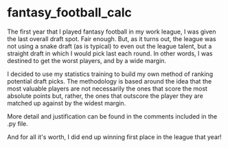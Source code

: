 # fantasy_football_calc

The first year that I played fantasy football in my work league, I was given the last overall draft spot. Fair enough. But, as it turns out, the league was not using a
snake draft (as is typical) to even out the league talent, but a straight draft in which I would pick last each round. In other words, I was destined to get the 
worst players, and by a wide margin.

I decided to use my statistics training to build my own method of ranking potential draft picks. The methodology is based around the idea that the most valuable 
players are not necessarily the ones that score the most absolute points but, rather, the ones that outscore the player they are matched up against by the widest margin.

More detail and justification can be found in the comments included in the .py file. 

And for all it's worth, I did end up winning first place in the league that year!
